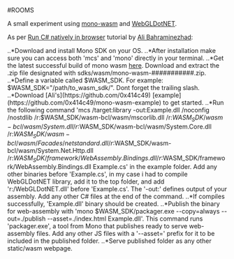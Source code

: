 #ROOMS
 
A small experiment using [mono-wasm](https://www.mono-project.com/news/2018/01/16/mono-static-webassembly-compilation/ "mono-wasm") and [WebGLDotNET](https://github.com/WaveEngine/WebGL.NET "WebGLDotNET").


As per [Run C# natively in browser](https://itnext.io/run-c-natively-in-the-browser-through-the-web-assembly-via-mono-wasm-60f3d55dd05a "Run C# natively in browser") tutorial by [Ali Bahraminezhad](https://github.com/0x414c49):



..*Download and install Mono SDK on your OS.
..*After installation make sure you can access both 'mcs' and 'mono' directly in your terminal.
..*Get the latest successful build of mono wasm [here](https://jenkins.mono-project.com/job/test-mono-mainline-wasm/label=ubuntu-1804-amd64/lastSuccessfulBuild/Azure/). Download and extract the .zip file designated with sdks/wasm/mono-wasm-###########.zip.
..*Define a variable called $WASM_SDK. For example: $WASM_SDK="/path/to_wasm_sdk/". Dont forget the trailing slash.
..*Download [Ali's](https://github.com/0x414c49) [example](https://github.com/0x414c49/mono-wasm-example) to get started.
..*Run the following command 'mcs /target:library -out:Example.dll /noconfig /nostdlib /r:$WASM_SDK/wasm-bcl/wasm/mscorlib.dll /r:$WASM_SDK/wasm-bcl/wasm/System.dll /r:$WASM_SDK/wasm-bcl/wasm/System.Core.dll /r:$WASM_SDK/wasm-bcl/wasm/Facades/netstandard.dll /r:$WASM_SDK/wasm-bcl/wasm/System.Net.Http.dll /r:$WASM_SDK/framework/WebAssembly.Bindings.dll /r:$WASM_SDK/framework/WebAssembly.Bindings.dll Example.cs' in the example folder. Add any other binaries before 'Example.cs', in my case i had to compile WebGLDotNET library, add it to the top folder, and add 'r:/WebGLDotNET.dll' before 'Example.cs'. The '-out:' defines output of your assembly. Add any other C# files at the end of the command.
..*If compiles successfully, 'Example.dll' binary should be created.
..*Publish the binary for web-assembly with 'mono $WASM_SDK/packager.exe --copy=always --out=./publish --asset=./index.html Example.dll'. This command runs 'packager.exe', a tool from Mono that publishes ready to serve web-assembly files. Add any other JS files with a '--asset=' prefix for it to be included in the published folder.
..*Serve published folder as any other static/wasm webpage. 


